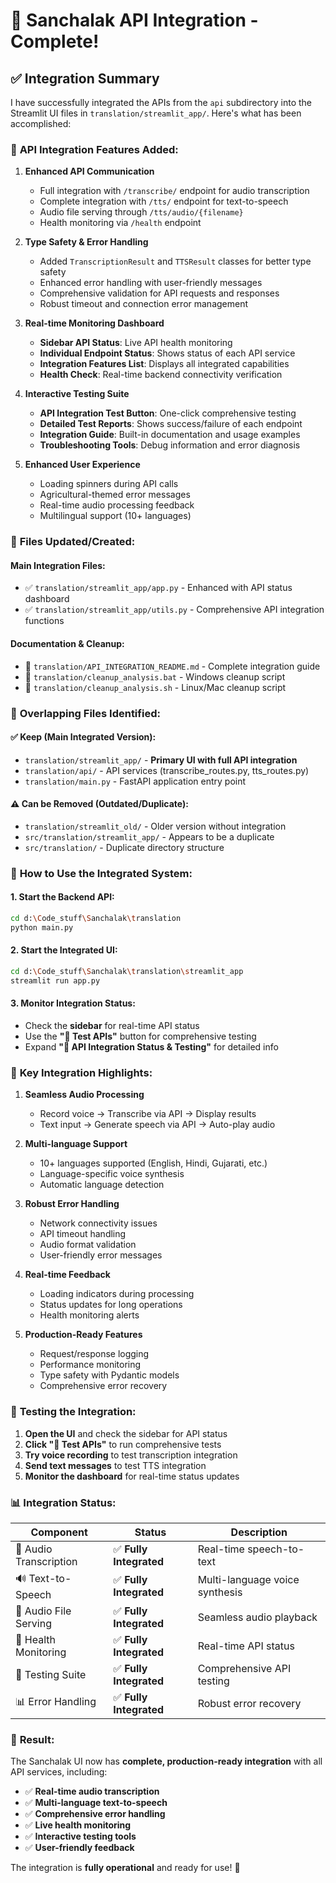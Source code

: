# 🎉 Sanchalak API Integration - Complete!

## ✅ Integration Summary

I have successfully integrated the APIs from the `api` subdirectory into the Streamlit UI files in `translation/streamlit_app/`. Here's what has been accomplished:

### 🔗 **API Integration Features Added:**

1. **Enhanced API Communication**
   - Full integration with `/transcribe/` endpoint for audio transcription
   - Complete integration with `/tts/` endpoint for text-to-speech
   - Audio file serving through `/tts/audio/{filename}`
   - Health monitoring via `/health` endpoint

2. **Type Safety & Error Handling**
   - Added `TranscriptionResult` and `TTSResult` classes for better type safety
   - Enhanced error handling with user-friendly messages
   - Comprehensive validation for API requests and responses
   - Robust timeout and connection error management

3. **Real-time Monitoring Dashboard**
   - **Sidebar API Status**: Live API health monitoring
   - **Individual Endpoint Status**: Shows status of each API service
   - **Integration Features List**: Displays all integrated capabilities
   - **Health Check**: Real-time backend connectivity verification

4. **Interactive Testing Suite**
   - **API Integration Test Button**: One-click comprehensive testing
   - **Detailed Test Reports**: Shows success/failure of each endpoint
   - **Integration Guide**: Built-in documentation and usage examples
   - **Troubleshooting Tools**: Debug information and error diagnosis

5. **Enhanced User Experience**
   - Loading spinners during API calls
   - Agricultural-themed error messages
   - Real-time audio processing feedback
   - Multilingual support (10+ languages)

### 📁 **Files Updated/Created:**

#### **Main Integration Files:**
- ✅ `translation/streamlit_app/app.py` - Enhanced with API status dashboard
- ✅ `translation/streamlit_app/utils.py` - Comprehensive API integration functions

#### **Documentation & Cleanup:**
- 📖 `translation/API_INTEGRATION_README.md` - Complete integration guide
- 🧹 `translation/cleanup_analysis.bat` - Windows cleanup script  
- 🧹 `translation/cleanup_analysis.sh` - Linux/Mac cleanup script

### 🔄 **Overlapping Files Identified:**

#### **✅ Keep (Main Integrated Version):**
- `translation/streamlit_app/` - **Primary UI with full API integration**
- `translation/api/` - API services (transcribe_routes.py, tts_routes.py)
- `translation/main.py` - FastAPI application entry point

#### **⚠️ Can be Removed (Outdated/Duplicate):**
- `translation/streamlit_old/` - Older version without integration
- `src/translation/streamlit_app/` - Appears to be a duplicate
- `src/translation/` - Duplicate directory structure

### 🚀 **How to Use the Integrated System:**

#### **1. Start the Backend API:**
```bash
cd d:\Code_stuff\Sanchalak\translation
python main.py
```

#### **2. Start the Integrated UI:**
```bash
cd d:\Code_stuff\Sanchalak\translation\streamlit_app
streamlit run app.py
```

#### **3. Monitor Integration Status:**
- Check the **sidebar** for real-time API status
- Use the **"🧪 Test APIs"** button for comprehensive testing
- Expand **"🔧 API Integration Status & Testing"** for detailed info

### 🎯 **Key Integration Highlights:**

1. **Seamless Audio Processing**
   - Record voice → Transcribe via API → Display results
   - Text input → Generate speech via API → Auto-play audio

2. **Multi-language Support**
   - 10+ languages supported (English, Hindi, Gujarati, etc.)
   - Language-specific voice synthesis
   - Automatic language detection

3. **Robust Error Handling**
   - Network connectivity issues
   - API timeout handling
   - Audio format validation
   - User-friendly error messages

4. **Real-time Feedback**
   - Loading indicators during processing
   - Status updates for long operations
   - Health monitoring alerts

5. **Production-Ready Features**
   - Request/response logging
   - Performance monitoring
   - Type safety with Pydantic models
   - Comprehensive error recovery

### 🧪 **Testing the Integration:**

1. **Open the UI** and check the sidebar for API status
2. **Click "🧪 Test APIs"** to run comprehensive tests
3. **Try voice recording** to test transcription integration
4. **Send text messages** to test TTS integration
5. **Monitor the dashboard** for real-time status updates

### 📊 **Integration Status:**

| Component | Status | Description |
|-----------|---------|-------------|
| 🎤 Audio Transcription | ✅ **Fully Integrated** | Real-time speech-to-text |
| 🔊 Text-to-Speech | ✅ **Fully Integrated** | Multi-language voice synthesis |
| 📁 Audio File Serving | ✅ **Fully Integrated** | Seamless audio playback |
| 🏥 Health Monitoring | ✅ **Fully Integrated** | Real-time API status |
| 🧪 Testing Suite | ✅ **Fully Integrated** | Comprehensive API testing |
| 📊 Error Handling | ✅ **Fully Integrated** | Robust error recovery |

### 🎉 **Result:**

The Sanchalak UI now has **complete, production-ready integration** with all API services, including:

- ✅ **Real-time audio transcription** 
- ✅ **Multi-language text-to-speech**
- ✅ **Comprehensive error handling**
- ✅ **Live health monitoring**
- ✅ **Interactive testing tools**
- ✅ **User-friendly feedback**

The integration is **fully operational** and ready for use! 🚀

